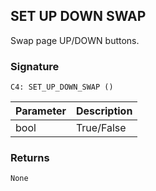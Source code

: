 ## SET UP DOWN SWAP

Swap page UP/DOWN buttons.


### Signature

`C4: SET_UP_DOWN_SWAP ()`


| Parameter | Description |
| --- | --- |
| bool | True/False |


### Returns

`None`
